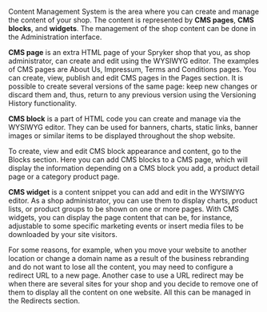 Content Management System is the area where you can create and manage the content of your shop. The content is represented by **CMS pages**, **CMS blocks**, and **widgets**. The management of the shop content can be done in the Administration interface.

**CMS page** is an extra HTML page of your Spryker shop that you, as shop administrator, can create and edit using the WYSIWYG editor. The examples of CMS pages are About Us, Impressum, Terms and Conditions pages. You can create, view, publish and edit CMS pages in the Pages section. It is possible to create several versions of the same page: keep new changes or discard them and, thus, return to any previous version using the Versioning History functionality.

**CMS block** is a part of HTML code you can create and manage via the WYSIWYG editor. They can be used for banners, charts, static links, banner images or similar items to be displayed throughout the shop website.

To create, view and edit CMS block appearance and content, go to the Blocks section. Here you can add CMS blocks to a CMS page, which will display the information depending on a CMS block you add, a product detail page or a category product page.

**CMS widget** is a content snippet you can add and edit in the WYSIWYG editor. As a shop administrator, you can use them to display charts, product lists, or product groups to be shown on one or more pages. With CMS widgets, you can display the page content that can be, for instance, adjustable to some specific marketing events or insert media files to be downloaded by your site visitors.

For some reasons, for example, when you move your website to another location or change a domain name as a result of the business rebranding and do not want to lose all the content, you may need to configure a redirect URL to a new page. Another case to use a URL redirect may be when there are several sites for your shop and you decide to remove one of them to display all the content on one website. All this can be managed in the Redirects section.